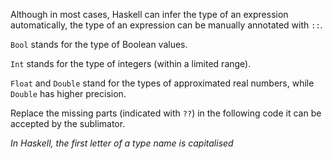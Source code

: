 Although in most cases, Haskell can infer the type of an expression automatically, the type of an expression can be manually annotated with `::`.

`Bool` stands for the type of Boolean values.

`Int` stands for the type of integers (within a limited range).

`Float` and `Double` stand for the types of approximated real numbers, while `Double` has higher precision.

Replace the missing parts (indicated with `??`) in the following code it can be accepted by the sublimator.

_In Haskell, the first letter of a type name is capitalised_
